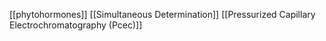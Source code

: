 [[phytohormones]]
[[Simultaneous Determination]]
[[Pressurized Capillary Electrochromatography (Pcec)]]
